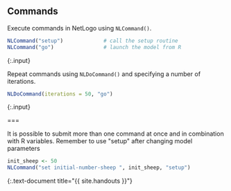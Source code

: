 ---
---

## Commands

Execute commands in NetLogo using `NLCommand()`.


~~~r
NLCommand("setup")             # call the setup routine 
NLCommand("go")                # launch the model from R
~~~
{:.input}

Repeat commands using `NLDoCommand()` and specifying a number of iterations. 


~~~r
NLDoCommand(iterations = 50, "go")
~~~
{:.input}

===

It is possible to submit more than one command at once and in combination with R variables. Remember to use "setup" after changing model parameters


~~~r
init_sheep <- 50
NLCommand("set initial-number-sheep ", init_sheep, "setup")
~~~
{:.text-document title="{{ site.handouts }}"}
